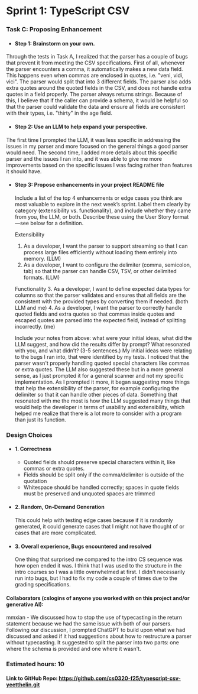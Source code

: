 # Sprint 1: TypeScript CSV

### Task C: Proposing Enhancement

- #### Step 1: Brainstorm on your own.
Through the tests in Task A, I realized that the parser has a couple of bugs that prevent it from meeting the CSV specifications.
First of all, whenever the parser encounters a comma, it automatically makes a new data field. This happens even when commas are enclosed in quotes, i.e. "veni, vidi, vici". The parser would split that into 3 different fields.
The parser also adds extra quotes around the quoted fields in the CSV, and does not handle extra quotes in a field properly. 
The parser always returns strings. Because of this, I believe that if the caller can provide a schema, it would be helpful so that the parser could validate the data and ensure all fields are consistent with their types, i.e. "thirty" in the age field.

- #### Step 2: Use an LLM to help expand your perspective.
The first time I prompted the LLM, it was less specific in addressing the issues in my parser and more focused on the general things a good parser would need. The second time, I added more details about this specific parser and the issues I ran into, and it was able to give me more improvements based on the specific issues I was facing rather than features it should have.

- #### Step 3: Propose enhancements in your project README file

    Include a list of the top 4 enhancements or edge cases you think are most valuable to explore in the next week’s sprint. Label them clearly by category (extensibility vs. functionality), and include whether they came from you, the LLM, or both. Describe these using the User Story format—see below for a definition. 

    Extensibility
    1. As a developer, I want the parser to support streaming so that I can process large files efficiently without loading them entirely into memory. (LLM)
    2. As a developer, I want to configure the delimiter (comma, semicolon, tab) so that the parser can handle CSV, TSV, or other delimited formats. (LLM)

    Functionality
    3. As a developer, I want to define expected data types for columns so that the parser validates and ensures that all fields are the consistent with the provided types by converting them if needed. (both LLM and me)
    4. As a developer, I want the parser to correctly handle quoted fields and extra quotes so that commas inside quotes and escaped quotes are parsed into the expected field, instead of splitting incorrectly. (me)

    Include your notes from above: what were your initial ideas, what did the LLM suggest, and how did the results differ by prompt? What resonated with you, and what didn’t? (3-5 sentences.) 
    My initial ideas were relating to the bugs I ran into, that were identified by my tests. I noticed that the parser wasn't properly handling quoted special characters like commas or extra quotes. The LLM also suggested these but in a more general sense, as I just prompted it for a general scanner and not my specific implementation. As I prompted it more, it began suggesting more things that help the extensibility of the parser, for example configuring the delimiter so that it can handle other pieces of data. Something that resonated with me the most is how the LLM suggested many things that would help the developer in terms of usability and extensibility, which helped me realize that there is a lot more to consider with a program than just its function.
    
### Design Choices

- #### 1. Correctness
    - Quoted fields should preserve special characters within it, like commas or extra quotes.
    - Fields should be split only if the comma/delimiter is outside of the quotation
    - Whitespace should be handled correctly; spaces in quote fields must be preserved and unquoted spaces are trimmed

- #### 2. Random, On-Demand Generation
    This could help with testing edge cases because if it is randomly generated, it could generate cases that I might not have thought of or cases that are more complicated. 

- #### 3. Overall experience, Bugs encountered and resolved
    One thing that surprised me compared to the intro CS sequence was how open ended it was. I think that I was used to the structure in the intro courses so I was a little overwhelmed at first. I didn't necessarily run into bugs, but I had to fix my code a couple of times due to the grading specifications. 

#### Collaborators (cslogins of anyone you worked with on this project and/or generative AI): 
mmxian - We discussed how to stop the use of typecasting in the return statement because we had the same issue with both of our parsers.
Following our discussion, I prompted ChatGPT to build upon what we had discussed and asked if it had suggestions about how to restructure a parser without typecasting. It suggested to split the parser into two parts: one where the schema is provided and one where it wasn't.

### Estimated hours: 10
#### Link to GitHub Repo: https://github.com/cs0320-f25/typescript-csv-yeetthelin.git
